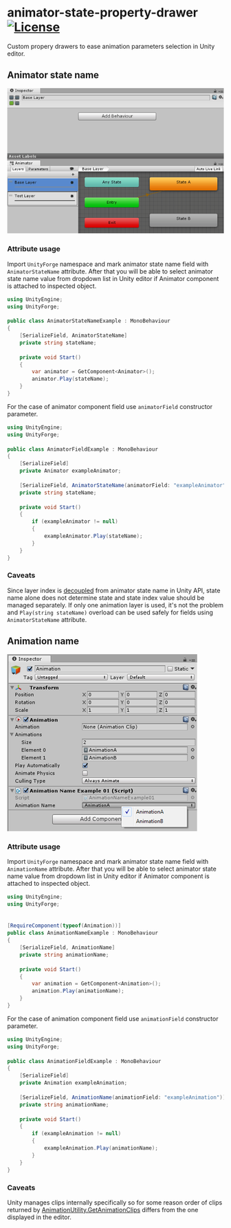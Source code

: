 # animator-state-property-drawer [![License](https://img.shields.io/badge/license-MIT-lightgrey.svg?style=flat)](http://mit-license.org)
Custom propery drawers to ease animation parameters selection in Unity editor.

## Animator state name

![screencast](Documentation/animator-state-controller-example.gif)

### Attribute usage

Import `UnityForge` namespace and mark animator state name field with `AnimatorStateName` attribute. After that you will be able to select animator state name value from dropdown list in Unity editor if Animator component is attached to inspected object.

```csharp
using UnityEngine;
using UnityForge;

public class AnimatorStateNameExample : MonoBehaviour
{
    [SerializeField, AnimatorStateName]
    private string stateName;

    private void Start()
    {
        var animator = GetComponent<Animator>();
        animator.Play(stateName);
    }
}
```

For the case of animator component field use `animatorField` constructor parameter.

```csharp
using UnityEngine;
using UnityForge;

public class AnimatorFieldExample : MonoBehaviour
{
    [SerializeField]
    private Animator exampleAnimator;

    [SerializeField, AnimatorStateName(animatorField: "exampleAnimator")]
    private string stateName;

    private void Start()
    {
        if (exampleAnimator != null)
        {
            exampleAnimator.Play(stateName);
        }
    }
}
```

### Caveats

Since layer index is [decoupled](https://docs.unity3d.com/ScriptReference/Animator.Play.html) from animator state name in Unity API, state name alone does not determine state and state index value should be managed separately. If only one animation layer is used, it's not the problem and `Play(string stateName)` overload can be used safely for fields using `AnimatorStateName` attribute.

## Animation name

![screencast](Documentation/animation-name-example.png)

### Attribute usage

Import `UnityForge` namespace and mark animator state name field with `AnimationName` attribute. After that you will be able to select animator state name value from dropdown list in Unity editor if Animator component is attached to inspected object.

```csharp
using UnityEngine;
using UnityForge;


[RequireComponent(typeof(Animation))]
public class AnimationNameExample : MonoBehaviour
{
    [SerializeField, AnimationName]
    private string animationName;

    private void Start()
    {
        var animation = GetComponent<Animation>();
        animation.Play(animationName);
    }
}
```

For the case of animation component field use `animationField` constructor parameter.

```csharp
using UnityEngine;
using UnityForge;

public class AnimationFieldExample : MonoBehaviour
{
    [SerializeField]
    private Animation exampleAnimation;

    [SerializeField, AnimationName(animationField: "exampleAnimation")]
    private string animationName;

    private void Start()
    {
        if (exampleAnimation != null)
        {
            exampleAnimation.Play(animationName);
        }
    }
}
```

### Caveats

Unity manages clips internally specifically so for some reason order of clips returned by [AnimationUtility.GetAnimationClips](https://docs.unity3d.com/ScriptReference/AnimationUtilityGetAnimationClips.html) differs from the one displayed in the editor.
